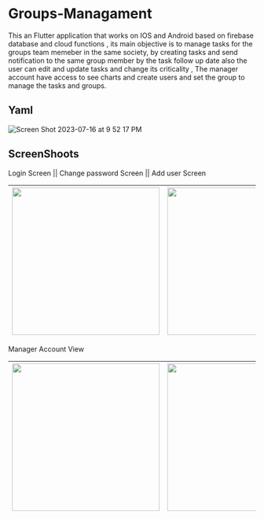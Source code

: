 # Groups-Managament

This an Flutter application that works on IOS and Android based on firebase database and cloud functions , its main objective is to manage tasks for the groups team memeber in the same society, by creating tasks and send notification  to the same group member
by the task follow up date also the user can edit and update tasks and change its criticality , The manager account have access to see charts and create users and set the group to manage the tasks and groups.

## Yaml
![Screen Shot 2023-07-16 at 9 52 17 PM](https://github.com/Mohamedihab29592/Groups-Managament/assets/64233832/15c5df0f-36c8-426f-836f-25f4581ba486)

## ScreenShoots

Login Screen || Change password Screen || Add user Screen

|<img src="https://github.com/Mohamedihab29592/Groups-Managament/assets/64233832/087adf74-87bb-4c05-95c2-9ba17eaa8fbd.jpeg" width="300"> | <img src="https://github.com/Mohamedihab29592/Groups-Managament/assets/64233832/c4be792d-ebe2-4dd4-bcb7-7e4843a52bc5.jpeg" width="300">|<img src="https://github.com/Mohamedihab29592/Groups-Managament/assets/64233832/34704d20-4823-4326-b61d-8fed9cd9b47b.jpeg" width="300">|
--- |---|---

Manager Account View

|<img src="https://github.com/Mohamedihab29592/Groups-Managament/assets/64233832/d3ef4474-f8bc-454e-982d-cd7fe92b3c59.jpeg" width="300"> | <img src="https://github.com/Mohamedihab29592/Groups-Managament/assets/64233832/7ffff6a0-31b7-45ab-8b21-6ff415551ad7.jpeg" width="300">|
--- |---|



